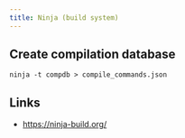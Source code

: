 ```yaml
---
title: Ninja (build system)
---
```


## Create compilation database

```
ninja -t compdb > compile_commands.json
```

## Links

* https://ninja-build.org/
